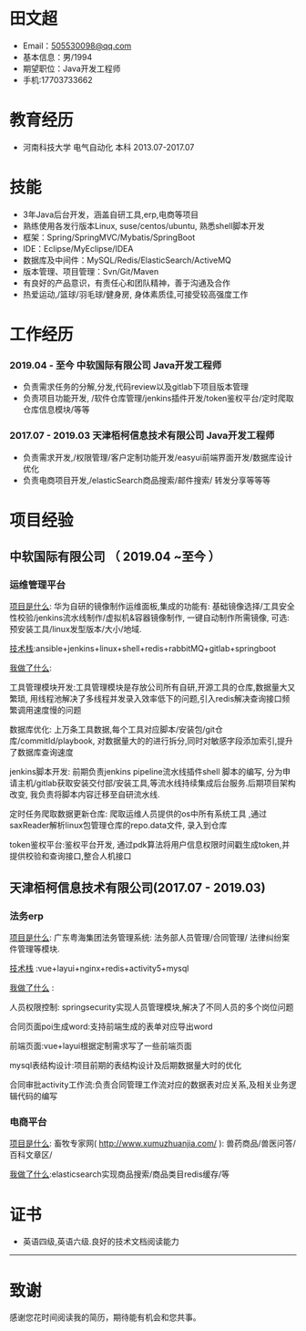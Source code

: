 # 田文超
- Email：505530098@qq.com
- 基本信息：男/1994
- 期望职位：Java开发工程师
- 手机:17703733662

# 教育经历
* 河南科技大学 电气自动化 本科  2013.07-2017.07
# 技能
* 3年Java后台开发，涵盖自研工具,erp,电商等项目 
* 熟练使用各发行版本Linux, suse/centos/ubuntu, 熟悉shell脚本开发
* 框架：Spring/SpringMVC/Mybatis/SpringBoot
* IDE：Eclipse/MyEclipse/IDEA
* 数据库及中间件：MySQL/Redis/ElasticSearch/ActiveMQ
* 版本管理、项目管理：Svn/Git/Maven 
* 有良好的产品意识，有责任心和团队精神，善于沟通及合作 
* 热爱运动,/篮球/羽毛球/健身房, 身体素质佳,可接受较高强度工作
# 工作经历
### 2019.04 - 至今      中软国际有限公司    Java开发工程师 
* 负责需求任务的分解,分发,代码review以及gitlab下项目版本管理
* 负责项目功能开发, /软件仓库管理/jenkins插件开发/token鉴权平台/定时爬取仓库信息模块/等等
### 2017.07 - 2019.03   天津栢柯信息技术有限公司   Java开发工程师 
* 负责需求开发,/权限管理/客户定制功能开发/easyui前端界面开发/数据库设计优化
* 负责电商项目开发,/elasticSearch商品搜索/邮件搜索/ 转发分享等等等
# 项目经验
## 中软国际有限公司 （ 2019.04 ~至今 ）
### 运维管理平台
<u>项目是什么</u>:  华为自研的镜像制作运维面板,集成的功能有: 基础镜像选择/工具安全性校验/jenkins流水线制作/虚拟机&容器镜像制作, 一键自动制作所需镜像, 可选:预安装工具/linux发型版本/大小/地域. 

<u>技术栈</u>:ansible+jenkins+linux+shell+redis+rabbitMQ+gitlab+springboot

<u>我做了什么</u>:

工具管理模块开发:工具管理模块是存放公司所有自研,开源工具的仓库,数据量大又繁琐, 用线程池解决了多线程并发录入效率低下的问题,引入redis解决查询接口频繁调用速度慢的问题

数据库优化: 上万条工具数据,每个工具对应脚本/安装包/git仓库/commitId/playbook, 对数据量大的的进行拆分,同时对敏感字段添加索引,提升了数据库查询速度

jenkins脚本开发: 前期负责jenkins pipeline流水线插件shell 脚本的编写, 分为申请主机/gitlab获取安装交付部/安装工具,等流水线持续集成后台服务.后期项目架构改变, 我负责将脚本内容迁移至自研流水线.

定时任务爬取数据更新仓库: 爬取运维人员提供的os中所有系统工具 ,通过saxReader解析linux包管理仓库的repo.data文件, 录入到仓库

token鉴权平台:鉴权平台开发, 通过pdk算法将用户信息权限时间戳生成token,并提供校验和查询接口,整合人机接口



## 天津栢柯信息技术有限公司(2017.07 - 2019.03)

### 法务erp

 <u>项目是什么</u>:  广东粤海集团法务管理系统:  法务部人员管理/合同管理/ 法律纠纷案件管理等模块.

 <u>技术栈</u> :vue+layui+nginx+redis+activity5+mysql

<u>我做了什么</u> :  

人员权限控制: springsecurity实现人员管理模块,解决了不同人员的多个岗位问题

合同页面poi生成word:支持前端生成的表单对应导出word

前端页面:vue+layui根据定制需求写了一些前端页面

mysql表结构设计:项目前期的表结构设计及后期数据量大时的优化

合同审批activity工作流:负责合同管理工作流对应的数据表对应关系,及相关业务逻辑代码的编写

### 电商平台

<u>项目是什么</u>: 畜牧专家网( http://www.xumuzhuanjia.com/ ):  兽药商品/兽医问答/百科文章区/

<u>我做了什么</u>:elasticsearch实现商品搜索/商品类目redis缓存/等

# 证书
* 英语四级,英语六级.良好的技术文档阅读能力
      

------

# 致谢

感谢您花时间阅读我的简历，期待能有机会和您共事。
      

